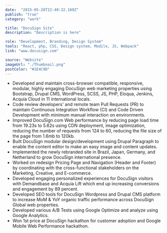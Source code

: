 ```yaml
---
date:  "2015-05-28T22:40:32.169Z"
publish: "true" 
category: "work"

title: "DocuSign Site"
description: "Description is here"

role: "Development, Branding, Design System"
tools: "React, php, CSS, Design system, Modile, JS, Webpack" 
link: "www.docusign.com" 

source: "Website"
imageUrl: "./Thumbnail.png"
postColor: "#1E4C9D"
---
```


- Developed and maintain cross-browser compatible, responsive, modular, highly engaging DocuSign web marketing properties using Bootstrap, Drupal CMS, WordPress, SCSS, JS, PHP, Eloqua, Jenkins, Acquia Cloud in 11 international locals.
- Code review developers' and remote team Pull Requests (PR) to maintain Continuous Integration Workflow (CI) and Code Driven Development with minimum manual interaction on environments.
- Improved DocuSign.com Web performance by reducing page load time from 19.23s to 5.62s using CDN deployment, image optimization, reducing the number of requests from 124 to 60, reducing the file size of the page from 1.6mb to 120kb. 
- Built DocuSign modular design/development using Drupal Paragraph to enable the content editor to make an easy image and content updates.
- Implemented the newly rebranded site in Brazil, Japan, Germany, and Netherland to grow DocuSign international presence.
- Worked on redesign Pricing Page and Navigation (Header and Footer) by coordinating with the cross-functional stakeholders on the Marketing, Creative, and E-commerce. 
- Developed engaging personalized experiences for DocuSign visitors with Demandbase and Acquia Lift which end up increasing conversions and engagement by 89 percent.
- Developed SEO tools for DocuSign Wordpress and Drupal CMS platform to increase MoM & YoY organic traffic performance across DocuSign Global web properties.
- Developed various A/B Tests using Google Optimize and analyze using Google Analytics.
- Won 1st price at DocuSign hackathon for customer adoption and Google Mobile Web Performance hackathon.